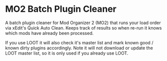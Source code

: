 # MO2 Batch Plugin Cleaner

A batch plugin cleaner for Mod Organizer 2 (MO2) that runs your load order via xEdit's Quick Auto Clean. Keeps track of results so when re-run it knows which mods have already been processed.

If you use LOOT it will also check it's master list and mark known good / known dirty plugins accordingly. Note it will not download or update the LOOT master list, so it is only used if you already use LOOT.
